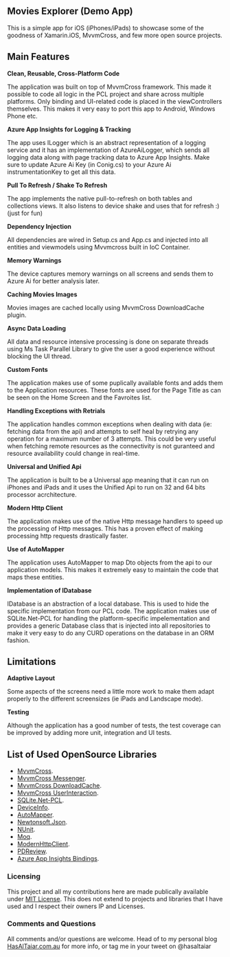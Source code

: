 ## Movies Explorer (Demo App)

This is a simple app for iOS (iPhones/iPads) to showcase some of the goodness of Xamarin.iOS, MvvmCross, and few more open source projects.  


## Main Features

**Clean, Reusable, Cross-Platform Code**

The application was built on top of MvvmCross framework. This made it possible to code all logic in the PCL project and share across multiple platforms. 
Only binding and UI-related code is placed in the viewControllers themselves. This makes it very easy to port this app to Android, Windows Phone etc.


**Azure App Insights for Logging & Tracking**

The app uses ILogger which is an abstract representation of a logging service and it has an implementation of AzureAiLogger, which sends all logging data along with page tracking data to Azure App Insights. Make sure to update Azure Ai Key (in Conig.cs) to your Azure Ai instrumentationKey to get all this data.


**Pull To Refresh / Shake To Refresh**

The app implements the native pull-to-refresh on both tables and collections views. It also listens to device shake and uses that for refresh :) (just for fun)


**Dependency Injection**

All dependencies are wired in Setup.cs and App.cs and injected into all entities and viewmodels using Mvvmcross built in IoC Container. 


**Memory Warnings**

The device captures memory warnings on all screens and sends them to Azure Ai for better analysis later. 


**Caching Movies Images**

Movies images are cached locally using MvvmCross DownloadCache plugin. 


**Async Data Loading**

All data and resource intensive processing is done on separate threads using Ms Task Parallel Library to give the user a good experience without blocking the UI thread. 


**Custom Fonts**

The application makes use of some puplically available fonts and adds them to the Application resources. These fonts are used for the Page Title as can be seen on the Home Screen and the Favroites list. 


**Handling Exceptions with Retrials**

The application handles common exceptions when dealing with data (ie: fetching data from the api) and attempts to self heal by retrying any operation for a maximum number of 3 attempts. This could be very useful when fetching remote resources as the connectivity is not guranteed and resource availability could change in real-time. 


**Universal and Unified Api**

The application is built to be a Universal app meaning that it can run on iPhones and iPads and it uses the Unified Api to run on 32 and 64 bits processor acrchitecture. 


**Modern Http Client**

The application makes use of the native Http message handlers to speed up the processing of Http messages. This has a proven effect of making processing http requests drastically faster.


**Use of AutoMapper**

The application uses AutoMapper to map Dto objects from the api to our application models. This makes it extremely easy to maintain the code that maps these entities. 


**Implementation of IDatabase**

IDatabase is an abstraction of a local database. This is used to hide the specific implementation from our PCL code. The application makes use of SQLite.Net-PCL for handling the platform-specific impelementation and provides a generic Database class that is injected into all repositories to make it very easy to do any CURD operations on the database in an ORM fashion. 



## Limitations

**Adaptive Layout**

Some aspects of the screens need a little more work to make them adapt properly to the different screensizes (ie iPads and Landscape mode).


**Testing**

Although the application has a good number of tests, the test coverage can be improved by adding more unit, integration and UI tests. 


## List of Used OpenSource Libraries

* [MvvmCross](http://www.mvvmcross.com/).
* [MvvmCross Messenger](https://www.nuget.org/packages/MvvmCross.Plugin.Messenger/).
* [MvvmCross DownloadCache](https://www.nuget.org/packages/MvvmCross.ITSparta.Plugin.DownloadCache/).
* [MvvmCross UserInteraction](https://www.nuget.org/packages/Chance.MvvmCross.Plugins.UserInteraction/).
* [SQLite.Net-PCL](https://www.nuget.org/packages/SQLite.Net-PCL/).
* [DeviceInfo](https://www.nuget.org/packages/Xam.Plugin.DeviceInfo/).
* [AutoMapper](https://www.nuget.org/packages/AutoMapper/).
* [Newtonsoft.Json](https://www.nuget.org/packages/Newtonsoft.Json/).
* [NUnit](https://www.nuget.org/packages/NUnit/).
* [Moq](https://www.nuget.org/packages/Moq/).
* [ModernHttpClient](https://www.nuget.org/packages/modernhttpclient/).
* [PDReview](https://components.xamarin.com/view/pdreview/).
* [Azure App Insights Bindings](https://github.com/Microsoft/ApplicationInsights-Xamarin).



### Licensing

This project and all my contributions here are made publically available under [MIT License](https://opensource.org/licenses/MIT). This does not extend to projects and libraries that I have used and I respect their owners IP and Licenses. 


### Comments and Questions

All comments and/or questions are welcome. Head of to my personal blog [HasAlTaiar.com.au](https://HasAlTaiar.com.au) for more info, or tag me in your tweet on @hasaltaiar 
